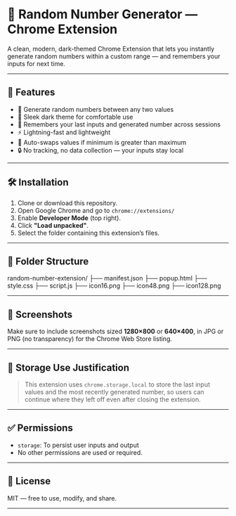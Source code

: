 # 🎲 Random Number Generator — Chrome Extension

A clean, modern, dark-themed Chrome Extension that lets you instantly generate random numbers within a custom range — and remembers your inputs for next time.

---

## 🚀 Features

- 🎯 Generate random numbers between any two values
- 🌙 Sleek dark theme for comfortable use
- 💾 Remembers your last inputs and generated number across sessions
- ⚡ Lightning-fast and lightweight
- 🧠 Auto-swaps values if minimum is greater than maximum
- 🔒 No tracking, no data collection — your inputs stay local

---

## 🛠 Installation

1. Clone or download this repository.
2. Open Google Chrome and go to `chrome://extensions/`
3. Enable **Developer Mode** (top right).
4. Click **"Load unpacked"**.
5. Select the folder containing this extension’s files.

---

## 📁 Folder Structure

random-number-extension/
├── manifest.json
├── popup.html
├── style.css
├── script.js
├── icon16.png
├── icon48.png
├── icon128.png


---

## 📸 Screenshots

Make sure to include screenshots sized **1280×800** or **640×400**, in JPG or PNG (no transparency) for the Chrome Web Store listing.

---

## 🧠 Storage Use Justification

> This extension uses `chrome.storage.local` to store the last input values and the most recently generated number, so users can continue where they left off even after closing the extension.

---

## ✅ Permissions

- `storage`: To persist user inputs and output
- No other permissions are used or required.

---

## 📃 License

MIT — free to use, modify, and share.

---
